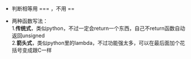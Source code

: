 - 判断相等用 === ，不用 == 
 
- 两种函数写法：\
1.**传统式**，类似python，不过一定会return一个东西，自己不return函数自动返回unsigned\
2.**箭头式**，类似python里的lambda，不过功能强太多，可以在最后面加个花括号变成跟C一样
